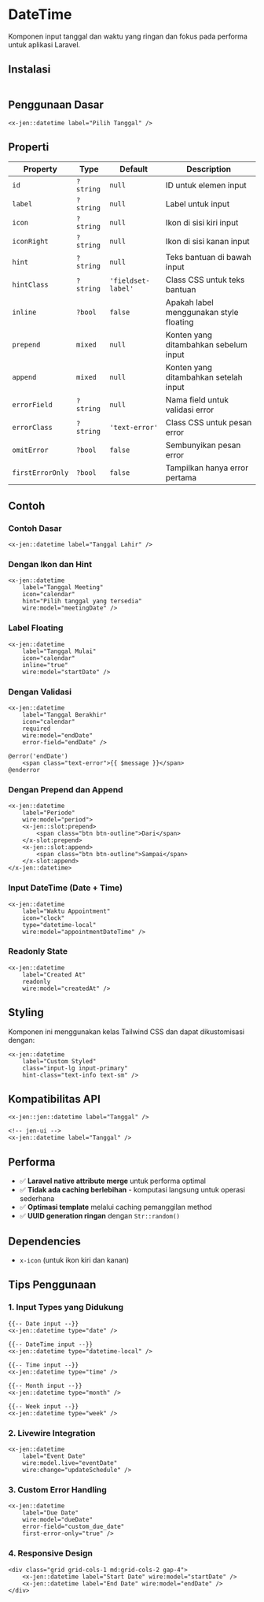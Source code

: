 # DateTime

Komponen input tanggal dan waktu yang ringan dan fokus pada performa untuk aplikasi Laravel.

## Instalasi

```bash
```

## Penggunaan Dasar

```blade
<x-jen::datetime label="Pilih Tanggal" />
```

## Properti

| Property         | Type      | Default            | Description                             |
| ---------------- | --------- | ------------------ | --------------------------------------- |
| `id`             | `?string` | `null`             | ID untuk elemen input                   |
| `label`          | `?string` | `null`             | Label untuk input                       |
| `icon`           | `?string` | `null`             | Ikon di sisi kiri input                 |
| `iconRight`      | `?string` | `null`             | Ikon di sisi kanan input                |
| `hint`           | `?string` | `null`             | Teks bantuan di bawah input             |
| `hintClass`      | `?string` | `'fieldset-label'` | Class CSS untuk teks bantuan            |
| `inline`         | `?bool`   | `false`            | Apakah label menggunakan style floating |
| `prepend`        | `mixed`   | `null`             | Konten yang ditambahkan sebelum input   |
| `append`         | `mixed`   | `null`             | Konten yang ditambahkan setelah input   |
| `errorField`     | `?string` | `null`             | Nama field untuk validasi error         |
| `errorClass`     | `?string` | `'text-error'`     | Class CSS untuk pesan error             |
| `omitError`      | `?bool`   | `false`            | Sembunyikan pesan error                 |
| `firstErrorOnly` | `?bool`   | `false`            | Tampilkan hanya error pertama           |

## Contoh

### Contoh Dasar

```blade
<x-jen::datetime label="Tanggal Lahir" />
```

### Dengan Ikon dan Hint

```blade
<x-jen::datetime
    label="Tanggal Meeting"
    icon="calendar"
    hint="Pilih tanggal yang tersedia"
    wire:model="meetingDate" />
```

### Label Floating

```blade
<x-jen::datetime
    label="Tanggal Mulai"
    icon="calendar"
    inline="true"
    wire:model="startDate" />
```

### Dengan Validasi

```blade
<x-jen::datetime
    label="Tanggal Berakhir"
    icon="calendar"
    required
    wire:model="endDate"
    error-field="endDate" />

@error('endDate')
    <span class="text-error">{{ $message }}</span>
@enderror
```

### Dengan Prepend dan Append

```blade
<x-jen::datetime
    label="Periode"
    wire:model="period">
    <x-jen::slot:prepend>
        <span class="btn btn-outline">Dari</span>
    </x-slot:prepend>
    <x-jen::slot:append>
        <span class="btn btn-outline">Sampai</span>
    </x-slot:append>
</x-jen::datetime>
```

### Input DateTime (Date + Time)

```blade
<x-jen::datetime
    label="Waktu Appointment"
    icon="clock"
    type="datetime-local"
    wire:model="appointmentDateTime" />
```

### Readonly State

```blade
<x-jen::datetime
    label="Created At"
    readonly
    wire:model="createdAt" />
```

## Styling

Komponen ini menggunakan kelas Tailwind CSS dan dapat dikustomisasi dengan:

```blade
<x-jen::datetime
    label="Custom Styled"
    class="input-lg input-primary"
    hint-class="text-info text-sm" />
```

## Kompatibilitas API


```blade
<x-jen::jen::datetime label="Tanggal" />

<!-- jen-ui -->
<x-jen::datetime label="Tanggal" />
```

## Performa

-   ✅ **Laravel native attribute merge** untuk performa optimal
-   ✅ **Tidak ada caching berlebihan** - komputasi langsung untuk operasi sederhana
-   ✅ **Optimasi template** melalui caching pemanggilan method
-   ✅ **UUID generation ringan** dengan `Str::random()`

## Dependencies

-   `x-icon` (untuk ikon kiri dan kanan)

## Tips Penggunaan

### 1. **Input Types yang Didukung**

```blade
{{-- Date input --}}
<x-jen::datetime type="date" />

{{-- DateTime input --}}
<x-jen::datetime type="datetime-local" />

{{-- Time input --}}
<x-jen::datetime type="time" />

{{-- Month input --}}
<x-jen::datetime type="month" />

{{-- Week input --}}
<x-jen::datetime type="week" />
```

### 2. **Livewire Integration**

```blade
<x-jen::datetime
    label="Event Date"
    wire:model.live="eventDate"
    wire:change="updateSchedule" />
```

### 3. **Custom Error Handling**

```blade
<x-jen::datetime
    label="Due Date"
    wire:model="dueDate"
    error-field="custom_due_date"
    first-error-only="true" />
```

### 4. **Responsive Design**

```blade
<div class="grid grid-cols-1 md:grid-cols-2 gap-4">
    <x-jen::datetime label="Start Date" wire:model="startDate" />
    <x-jen::datetime label="End Date" wire:model="endDate" />
</div>
```
